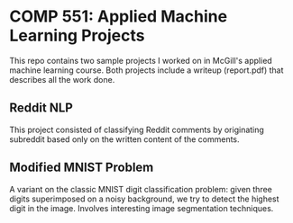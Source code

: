 # COMP 551: Applied Machine Learning Projects
This repo contains two sample projects I worked on in McGill's applied machine learning course.
Both projects include a writeup (report.pdf) that describes all the work done.

## Reddit NLP
This project consisted of classifying Reddit comments by originating subreddit based only on the written content of the comments.

## Modified MNIST Problem
A variant on the classic MNIST digit classification problem: given three digits superimposed on a noisy background, we try to detect the highest digit in the image. Involves interesting image segmentation techniques.

